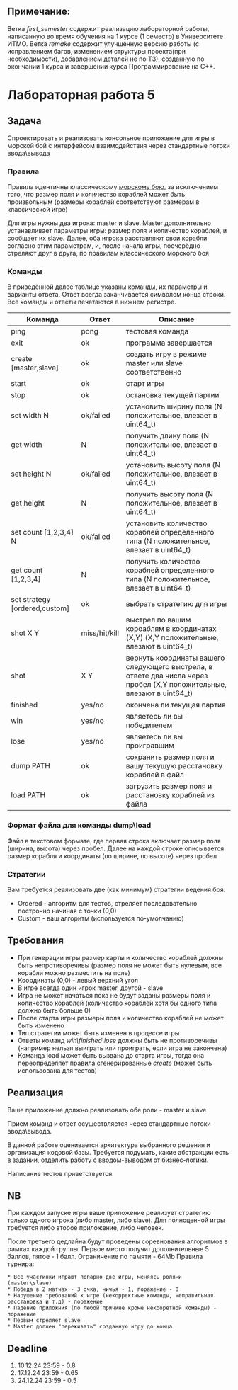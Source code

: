 ## Примечание:
Ветка _first_semester_ содержит реализацию лабораторной работы, написанную во время обучения на 1 курсе (1 семестр) в Университете ИТМО. 
Ветка _remake_ содержит улучшенную версию работы (с исправлением багов, изменением структуры проекта(при необходимости), добавлением деталей не по ТЗ), созданную по окончании 1 курса и завершении курса Программирование на C++.


# Лабораторная работа 5
## Задача

Спроектировать и реализовать консольное приложение для игры в морской бой с интерфейсом взаимодействия через стандартные потоки ввода\вывода

### Правила

Правила идентичны классическому [морскому бою](https://ru.wikipedia.org/wiki/%D0%9C%D0%BE%D1%80%D1%81%D0%BA%D0%BE%D0%B9_%D0%B1%D0%BE%D0%B9_(%D0%B8%D0%B3%D1%80%D0%B0)), за исключением того, что размер поля и количество кораблей может быть произвольным (размеры кораблей соответствуют размерам в классической игре)


Для игры нужны два игрока: master и slave. Master дополнительно устанавливает параметры игры: размер поля и количество кораблей, и сообщает их slave. Далее, оба игрока расставляют свои корабли согласно этим параметрам, и, после начала игры, поочерёдно стреляют друг в друга, по правилам классического морского боя


### Команды

В приведённой далее таблице указаны команды, их параметры и варианты ответа.
Ответ всегда заканчивается символом конца строки. Все команды и ответы печатаются в нижнем регистре.

| Команда                      | Ответ          | Описание |
| -------                      | -----          | --------                                    |
| ping                         |  pong          |   тестовая команда                          |
| exit                         |  ok            |   программа завершается                     |
| create [master,slave]        |  ok            |   создать игру в режиме master или slave соответственно       |
| start                        |  ok            |   старт игры                     |
| stop                         |  ok            |   остановка текущей партии       |
| set width  N                 |  ok/failed     |   установить ширину поля (N положительное, влезает в uint64_t)       |
| get width                    |  N             |   получить длину поля  (N положительное, влезает в uint64_t)      |
| set height N                 |  ok/failed     |   установить высоту поля (N положительное, влезает в uint64_t)        |
| get height                   |  N             |   получить высоту поля  (N положительное, влезает в uint64_t)      |
| set count [1,2,3,4]  N       |  ok/failed     |   установить количество кораблей определенного типа (N положительное, влезает в uint64_t)        |
| get count [1,2,3,4]          |  N             |   получить количество кораблей определенного типа (N положительное, влезает в uint64_t)        |
| set strategy [ordered,custom]|  ok            |   выбрать стратегию для игры        |
| shot X Y                     |  miss/hit/kill |   выстрел по вашим короаблям в координатах (X,Y) (X,Y положительные, влезают в uint64_t)      | 
| shot                         |  X Y           |   вернуть координаты вашего следующего выстрела, в ответе два числа через пробел  (X,Y положительные, влезают в uint64_t)       |
| finished                     |  yes/no        |   окончена ли текущая партия       |
| win                          |  yes/no        |   являетесь ли вы победителем       |
| lose                         |  yes/no        |   являетесь ли вы проигравшим       |
| dump PATH                    |  ok            |   сохранить размер поля и вашу текущую расстановку кораблей в файл        |
| load PATH                    |  ok            |   загрузить размер поля и расстановку кораблей из файла      |

### Формат файла для команды dump\load

Файл в текстовом формате, где первая строка включает размер поля (ширина, высота) через пробел.
Далее на каждой строке описывается размер корабля и координаты (по ширине, по высоте) через пробел

### Стратегии

Вам требуется реализовать две (как минимум) стратегии ведения боя:

* Ordered - алгоритм для тестов, стреляет последовательно построчно начиная с точки (0,0)
* Custom  - ваш алгоритм (используется по-умолчанию)


## Требования

* При генерации игры размер карты и количество кораблей должны быть непротиворечивы (размер поля не может быть нулевым, все корабли можно разместить на поле)
* Координаты (0,0) - левый верхний угол
* В игре всегда один игрок master, другой - slave
* Игра не может начаться пока не будут заданы размеры поля и количество кораблей (количество кораблей хотя бы одного типа должно быть больше 0)
* После старта игры размеры поля и количество кораблей не может быть изменено
* Тип стратегии может быть изменен в процессе игры
* Ответы команд _win\finished\lose_ должны быть не противоречивы (например нельзя выиграть или проиграть, если игра не закончена)
* Команда load может быть вызвана до старта игры, тогда она переопределяет правила сгенерированные _create_ (может быть использована для тестов)

## Реализация

Ваше приложение должно реализовать обе роли - master и slave

Прием команд и ответ осуществляется через стандартные потоки ввода\вывода.

В данной работе оценивается архитектура выбранного решения и организация кодовой базы. Требуется подумать, какие абстракции есть в задании, отделить работу с вводом-выводом от бизнес-логики.

Написание тестов приветствуется.

## NB

При каждом запуске игры ваше приложение реализует стратегию только одного игрока (либо master, либо slave). Для полноценной игры требуется либо второе приложение, либо человек.

После третьего дедлайна будут проведены соревнования алгоритмов в рамках каждой группы. Первое место получит дополнительные 5 баллов, пятое - 1 балл.  Ограничение по памяти - 64Mb
Правила турнира:

    * Все участинки играют попарно две игры, меняясь ролями  (master\slave)
    * Победа в 2 матчах - 3 очка, ничья - 1, поражение - 0
    * Нарушение требований к игре (некорректные команды, неправильная расстановка и т.д) - поражение
    * Падение приложния (по любой причине кроме некооретной команды) - поражение
    * Первым стреляет slave
    * Master должен "переживать" созданную игру до конца

## Deadline

1. 10.12.24 23:59 - 0.8
2. 17.12.24 23:59 - 0.65
3. 24.12.24 23:59 - 0.5
